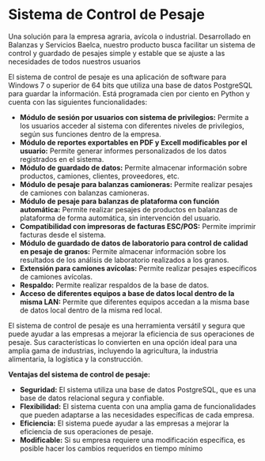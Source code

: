 # **Sistema de Control de Pesaje**
Una solución para la empresa agraria, avícola o industrial. Desarrollado en Balanzas y Servicios Baelca, nuestro producto busca facilitar un sistema de control y guardado de pesajes simple y estable que se ajuste a las necesidades de todos nuestros usuarios



El sistema de control de pesaje es una aplicación de software para Windows 7 o superior de 64 bits que utiliza una base de datos PostgreSQL para guardar la información. Está programada cien por ciento en Python y cuenta con las siguientes funcionalidades:

- **Módulo de sesión por usuarios con sistema de privilegios:** Permite a los usuarios acceder al sistema con diferentes niveles de privilegios, según sus funciones dentro de la empresa.
- **Módulo de reportes exportables en PDF y Excell modificables por el usuario:** Permite generar informes personalizados de los datos registrados en el sistema.
- **Módulo de guardado de datos:** Permite almacenar información sobre productos, camiones, clientes, proveedores, etc.
- **Módulo de pesaje para balanzas camioneras:** Permite realizar pesajes de camiones con balanzas camioneras.
- **Módulo de pesaje para balanzas de plataforma con función automática:** Permite realizar pesajes de productos en balanzas de plataforma de forma automática, sin intervención del usuario.
- **Compatibilidad con impresoras de facturas ESC/POS:** Permite imprimir facturas desde el sistema.
- **Módulo de guardado de datos de laboratorio para control de calidad en pesaje de granos:** Permite almacenar información sobre los resultados de los análisis de laboratorio realizados a los granos.
- **Extensión para camiones avícolas:** Permite realizar pesajes específicos de camiones avícolas.
- **Respaldo:** Permite realizar respaldos de la base de datos.
- **Acceso de diferentes equipos a base de datos local dentro de la misma LAN:** Permite que diferentes equipos accedan a la misma base de datos local dentro de la misma red local.

El sistema de control de pesaje es una herramienta versátil y segura que puede ayudar a las empresas a mejorar la eficiencia de sus operaciones de pesaje. Sus características lo convierten en una opción ideal para una amplia gama de industrias, incluyendo la agricultura, la industria alimentaria, la logística y la construcción.

**Ventajas del sistema de control de pesaje:**

- **Seguridad:** El sistema utiliza una base de datos PostgreSQL, que es una base de datos relacional segura y confiable.
- **Flexibilidad:** El sistema cuenta con una amplia gama de funcionalidades que pueden adaptarse a las necesidades específicas de cada empresa.
- **Eficiencia:** El sistema puede ayudar a las empresas a mejorar la eficiencia de sus operaciones de pesaje.
- **Modificable:** Si su empresa requiere una modificación específica, es posible hacer los cambios requeridos en tiempo mínimo
